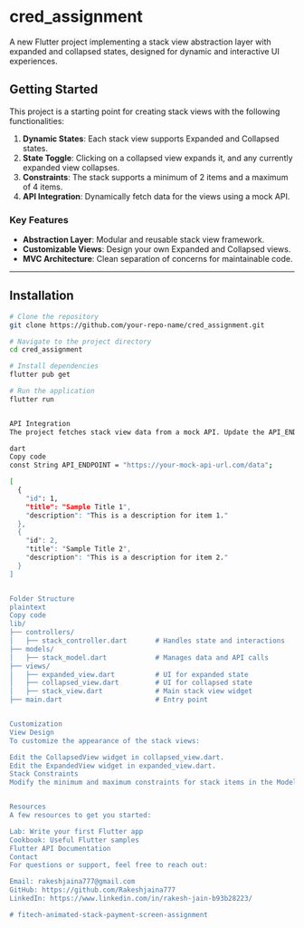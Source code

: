 # cred_assignment

A new Flutter project implementing a stack view abstraction layer with expanded and collapsed states, designed for dynamic and interactive UI experiences.

## Getting Started

This project is a starting point for creating stack views with the following functionalities:

1. **Dynamic States**: Each stack view supports Expanded and Collapsed states.
2. **State Toggle**: Clicking on a collapsed view expands it, and any currently expanded view collapses.
3. **Constraints**: The stack supports a minimum of 2 items and a maximum of 4 items.
4. **API Integration**: Dynamically fetch data for the views using a mock API.

### Key Features

- **Abstraction Layer**: Modular and reusable stack view framework.
- **Customizable Views**: Design your own Expanded and Collapsed views.
- **MVC Architecture**: Clean separation of concerns for maintainable code.

---

## Installation

```bash
# Clone the repository
git clone https://github.com/your-repo-name/cred_assignment.git

# Navigate to the project directory
cd cred_assignment

# Install dependencies
flutter pub get

# Run the application
flutter run


API Integration
The project fetches stack view data from a mock API. Update the API_ENDPOINT in the Model class as required:

dart
Copy code
const String API_ENDPOINT = "https://your-mock-api-url.com/data";

[
  {
    "id": 1,
    "title": "Sample Title 1",
    "description": "This is a description for item 1."
  },
  {
    "id": 2,
    "title": "Sample Title 2",
    "description": "This is a description for item 2."
  }
]


Folder Structure
plaintext
Copy code
lib/
├── controllers/
│   ├── stack_controller.dart       # Handles state and interactions
├── models/
│   ├── stack_model.dart            # Manages data and API calls
├── views/
│   ├── expanded_view.dart          # UI for expanded state
│   ├── collapsed_view.dart         # UI for collapsed state
│   ├── stack_view.dart             # Main stack view widget
├── main.dart                       # Entry point


Customization
View Design
To customize the appearance of the stack views:

Edit the CollapsedView widget in collapsed_view.dart.
Edit the ExpandedView widget in expanded_view.dart.
Stack Constraints
Modify the minimum and maximum constraints for stack items in the Model or Controller.


Resources
A few resources to get you started:

Lab: Write your first Flutter app
Cookbook: Useful Flutter samples
Flutter API Documentation
Contact
For questions or support, feel free to reach out:

Email: rakeshjaina777@gmail.com
GitHub: https://github.com/Rakeshjaina777
LinkedIn: https://www.linkedin.com/in/rakesh-jain-b93b28223/

#   f i t e c h - a n i m a t e d - s t a c k - p a y m e n t - s c r e e n - a s s i g n m e n t  
 